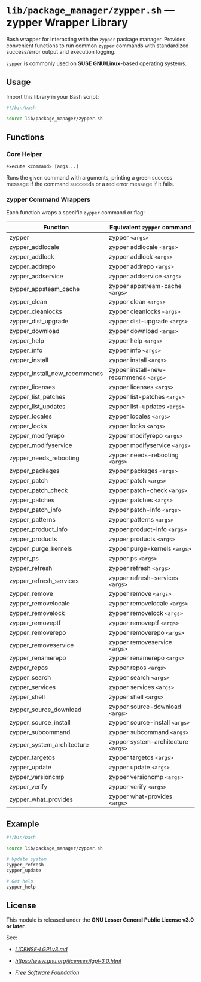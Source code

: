 # `lib/package_manager/zypper.sh` — zypper Wrapper Library

Bash wrapper for interacting with the `zypper` package manager. Provides convenient functions to run common `zypper` commands with standardized success/error output and execution logging.

`zypper` is commonly used on **SUSE GNU/Linux**-based operating systems.

## Usage

Import this library in your Bash script:

```bash
#!/bin/bash

source lib/package_manager/zypper.sh
```

## Functions

### Core Helper

`execute <command> [args...]`

Runs the given command with arguments, printing a green success message if the command succeeds or a red error message if it fails.

### zypper Command Wrappers

Each function wraps a specific `zypper` command or flag:

| **Function**                  | **Equivalent `zypper` command**        |
|-------------------------------|----------------------------------------|
| zypper                        | zypper `<args>`                        |
| zypper_addlocale              | zypper addlocale `<args>`              |
| zypper_addlock                | zypper addlock `<args>`                |
| zypper_addrepo                | zypper addrepo `<args>`                |
| zypper_addservice             | zypper addservice `<args>`             |
| zypper_appsteam_cache         | zypper appstream-cache `<args>`        |
| zypper_clean                  | zypper clean `<args>`                  |
| zypper_cleanlocks             | zypper cleanlocks `<args>`             |
| zypper_dist_upgrade           | zypper dist-upgrade `<args>`           |
| zypper_download               | zypper download `<args>`               |
| zypper_help                   | zypper help `<args>`                   |
| zypper_info                   | zypper info `<args>`                   |
| zypper_install                | zypper install `<args>`                |
| zypper_install_new_recommends | zypper install-new-recommends `<args>` |
| zypper_licenses               | zypper licenses `<args>`               |
| zypper_list_patches           | zypper list-patches `<args>`           |
| zypper_list_updates           | zypper list-updates `<args>`           |
| zypper_locales                | zypper locales `<args>`                |
| zypper_locks                  | zypper locks `<args>`                  |
| zypper_modifyrepo             | zypper modifyrepo `<args>`             |
| zypper_modifyservice          | zypper modifyservice `<args>`          |
| zypper_needs_rebooting        | zypper needs-rebooting `<args>`        |
| zypper_packages               | zypper packages `<args>`               |
| zypper_patch                  | zypper patch `<args>`                  |
| zypper_patch_check            | zypper patch-check `<args>`            |
| zypper_patches                | zypper patches `<args>`                |
| zypper_patch_info             | zypper patch-info `<args>`             |
| zypper_patterns               | zypper patterns `<args>`               |
| zypper_product_info           | zypper product-info `<args>`           |
| zypper_products               | zypper products `<args>`               |
| zypper_purge_kernels          | zypper purge-kernels `<args>`          |
| zypper_ps                     | zypper ps `<args>`                     |
| zypper_refresh                | zypper refresh `<args>`                |
| zypper_refresh_services       | zypper refresh-services `<args>`       |
| zypper_remove                 | zypper remove `<args>`                 |
| zypper_removelocale           | zypper removelocale `<args>`           |
| zypper_removelock             | zypper removelock `<args>`             |
| zypper_removeptf              | zypper removeptf `<args>`              |
| zypper_removerepo             | zypper removerepo `<args>`             |
| zypper_removeservice          | zypper removeservice `<args>`          |
| zypper_renamerepo             | zypper renamerepo `<args>`             |
| zypper_repos                  | zypper repos `<args>`                  |
| zypper_search                 | zypper search `<args>`                 |
| zypper_services               | zypper services `<args>`               |
| zypper_shell                  | zypper shell `<args>`                  |
| zypper_source_download        | zypper source-download `<args>`        |
| zypper_source_install         | zypper source-install `<args>`         |
| zypper_subcommand             | zypper subcommand `<args>`             |
| zypper_system_architecture    | zypper system-architecture `<args>`    |
| zypper_targetos               | zypper targetos `<args>`               |
| zypper_update                 | zypper update `<args>`                 |
| zypper_versioncmp             | zypper versioncmp `<args>`             |
| zypper_verify                 | zypper verify `<args>`                 |
| zypper_what_provides          | zypper what-provides `<args>`          |



## Example

```bash
#!/bin/bash

source lib/package_manager/zypper.sh

# Update system
zypper_refresh
zypper_update

# Get help
zypper_help
```

## License

This module is released under the **GNU Lesser General Public License v3.0 or later**.

See:

- [_LICENSE-LGPLv3.md_](https://github.com/Archetypum/tum-bash/blob/master/LICENSE-LGPLv3.md)

- _https://www.gnu.org/licenses/lgpl-3.0.html_

- [_Free Software Foundation_](https://www.fsf.org/)
